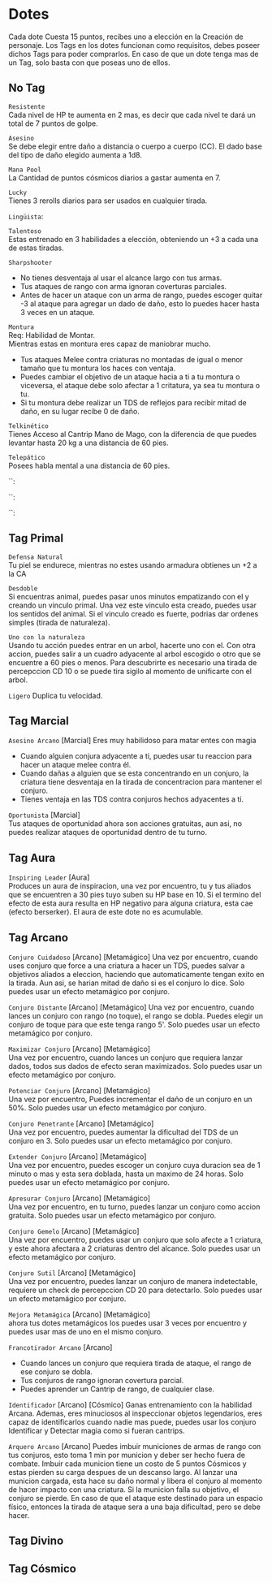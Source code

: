 # Dotes

Cada dote Cuesta 15 puntos, recibes uno a elección en la Creación de personaje.
Los Tags en los dotes funcionan como requisitos, debes poseer dichos Tags para poder comprarlos. En caso de que un dote tenga mas de un Tag, solo basta con que poseas uno de ellos.

## No Tag

`Resistente`  
Cada nivel de HP te aumenta en 2 mas, es decir que cada nivel te dará un total de 7 puntos de golpe.

`Asesino`  
Se debe elegir entre daño a distancia o cuerpo a cuerpo (CC). El dado base del tipo de daño elegido aumenta a 1d8.  

`Mana Pool`  
La Cantidad de puntos cósmicos diarios a gastar aumenta en 7.

`Lucky`  
Tienes 3 rerolls diarios para ser usados en cualquier tirada.

`Lingüista`: 

`Talentoso`  
Estas entrenado en 3 habilidades a elección, obteniendo un +3 a cada una de estas tiradas.

`Sharpshooter`  

* No tienes desventaja al usar el alcance largo con tus armas.  
* Tus ataques de rango con arma ignoran coverturas parciales.  
* Antes de hacer un ataque con un arma de rango, puedes escoger quitar -3 al ataque para agregar un dado de daño, esto lo puedes hacer hasta 3 veces en un ataque.

`Montura`  
Req: Habilidad de Montar.  
Mientras estas en montura eres capaz de maniobrar mucho.

* Tus ataques Melee contra criaturas no montadas de igual o menor tamaño que tu montura los haces con ventaja.  
* Puedes cambiar el objetivo de un ataque hacia a ti a tu montura o viceversa, el ataque debe solo afectar a 1 critatura, ya sea tu montura o tu.
* Si tu montura debe realizar un TDS de reflejos para recibir mitad de daño, en su lugar recibe 0 de daño.

`Telkinético`  
Tienes Acceso al Cantrip Mano de Mago, con la diferencia de que puedes levantar hasta 20 kg a una distancia de 60 pies.

`Telepático`  
Posees habla mental a una distancia de 60 pies. 

``: 

``: 

``: 
## Tag Primal 
`Defensa Natural`  
Tu piel se endurece, mientras no estes usando armadura obtienes un +2 a la CA

`Desdoble`  
Si encuentras animal, puedes pasar unos minutos empatizando con el y creando un vinculo primal. Una vez este vinculo esta creado, puedes usar los sentidos del animal. Si el vinculo creado es fuerte, podrias dar ordenes simples (tirada de naturaleza).  

`Uno con la naturaleza`  
Usando tu acción puedes entrar en un arbol, hacerte uno con el. Con otra accion, puedes salir a un cuadro adyacente al arbol escogido o otro que se encuentre a 60 pies o menos. Para descubrirte es necesario una tirada de percepccion CD 10 o se puede tira sigilo al momento de unificarte con el arbol.  

`Ligero`
Duplica tu velocidad.
## Tag Marcial

`Asesino Arcano` [Marcial] 
Eres muy habilidoso para matar entes con magia

* Cuando alguien conjura adyacente a ti, puedes usar tu reaccion para hacer un ataque melee contra él.
* Cuando dañas a alguien que se esta concentrando en un conjuro, la criatura tiene desventaja en la tirada de concentracion para mantener el conjuro.
* Tienes ventaja en las TDS contra conjuros hechos adyacentes a ti.

`Oportunista` [Marcial]  
Tus ataques de oportunidad ahora son acciones gratuitas, aun asi, no puedes realizar ataques de oportunidad dentro de tu turno.

## Tag Aura

`Inspiring Leader` [Aura]  
Produces un aura de inspiracion, una vez por encuentro, tu y tus aliados que se encuentren a 30 pies tuyo suben su HP base en 10. Si el termino del efecto de esta aura resulta en HP negativo para alguna criatura, esta cae (efecto berserker). El aura de este dote no es acumulable. 

## Tag Arcano

`Conjuro Cuidadoso` [Arcano] [Metamágico] 
Una vez por encuentro, cuando uses conjuro que force a una criatura a hacer un TDS, puedes salvar a objetivos aliados a eleccion, haciendo que automaticamente tengan exito en la tirada. Aun asi, se harian mitad de daño si es el conjuro lo dice. Solo puedes usar un efecto metamágico por conjuro.

`Conjuro Distante` [Arcano] [Metamágico]
Una vez por encuentro, cuando lances un conjuro con rango (no toque), el rango se dobla.
Puedes elegir un conjuro de toque para que este tenga rango 5'. Solo puedes usar un efecto metamágico por conjuro.
 
`Maximizar Conjuro` [Arcano] [Metamágico]   
Una vez por encuentro, cuando lances un conjuro que requiera lanzar dados, todos sus dados de efecto seran maximizados. Solo puedes usar un efecto metamágico por conjuro.

`Potenciar Conjuro` [Arcano] [Metamágico]   
Una vez por encuentro, Puedes incrementar el daño de un conjuro en un 50%. Solo puedes usar un efecto metamágico por conjuro.

`Conjuro Penetrante` [Arcano] [Metamágico]   
Una vez por encuentro, puedes aumentar la dificultad del TDS de un conjuro en 3. Solo puedes usar un efecto metamágico por conjuro.

`Extender Conjuro` [Arcano] [Metamágico]  
Una vez por encuentro, puedes escoger un conjuro cuya duracion sea de 1 minuto o mas y esta sera doblada, hasta un maximo de 24 horas. Solo puedes usar un efecto metamágico por conjuro.

`Apresurar Conjuro` [Arcano] [Metamágico]  
Una vez por encuentro, en tu turno, puedes lanzar un conjuro como accion gratuita. Solo puedes usar un efecto metamágico por conjuro.

`Conjuro Gemelo` [Arcano] [Metamágico]  
Una vez por encuentro, puedes usar un conjuro que solo afecte a 1 criatura, y este ahora afectara a 2 criaturas dentro del alcance. Solo puedes usar un efecto metamágico por conjuro.

`Conjuro Sutil` [Arcano] [Metamágico]  
Una vez por encuentro, puedes lanzar un conjuro de manera indetectable, requiere un check de percepccion CD 20 para detectarlo. Solo puedes usar un efecto metamágico por conjuro.

`Mejora Metamágica` [Arcano] [Metamágico]   
ahora tus dotes metamágicos los puedes usar 3 veces por encuentro y puedes usar mas de uno en el mismo conjuro.

`Francotirador Arcano` [Arcano]  

* Cuando lances un conjuro que requiera tirada de ataque, el rango de ese conjuro se dobla.  
* Tus conjuros de rango ignoran covertura parcial.  
* Puedes aprender un Cantrip de rango, de cualquier clase. 

`Identificador` [Arcano] [Cósmico] 
Ganas entrenamiento con la habilidad Arcana. Ademas, eres minuciosos al inspeccionar objetos legendarios, eres capaz de identificarlos cuando nadie mas puede, puedes usar los conjuro Identificar y Detectar magia como si fueran cantrips.

`Arquero Arcano` [Arcano]
Puedes imbuir municiones de armas de rango con tus conjuros, esto toma 1 min por municion y deber ser hecho fuera de combate. Imbuir cada municion tiene un costo de 5 puntos Cósmicos y estas pierden su carga despues de un descanso largo.
Al lanzar una municion cargada, esta hace su daño normal y libera el conjuro al momento de hacer impacto con una criatura. 
Si la municion falla su objetivo, el conjuro se pierde. En caso de que el ataque este destinado para un espacio físico, entonces la tirada de ataque sera a una baja dificultad, pero se debe hacer.

## Tag Divino 

## Tag Cósmico